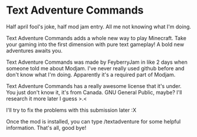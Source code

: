 # Text Adventure Commands
Half april fool's joke, half mod jam entry.  All me not knowing what I'm doing.

Text Adventure Commands adds a whole new way to play Minecraft.  Take your gaming into the first dimension with pure text gameplay!  A bold new adventures awaits you.

Text Adventure Commands was made by FeyberryJam in like 2 days when someone told me about Modjam.  I've never really used github before and don't know what I'm doing.  Apparently it's a required part of Modjam.

Text Adventure Commands has a really awesome license that it's under.  You just don't know it, it's from Canada.  GNU General Public, maybe?  I'll research it more later I guess >.<

I'll try to fix the problems with this submission later :X

Once the mod is installed, you can type /textadventure for some helpful information.  That's all, good bye!
